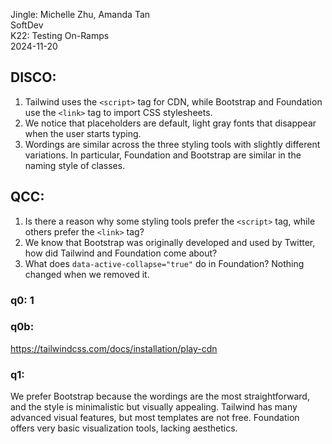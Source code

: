 Jingle: Michelle Zhu, Amanda Tan  
SoftDev  
K22: Testing On-Ramps  
2024-11-20  

## DISCO:
1. Tailwind uses the ```<script>``` tag for CDN, while Bootstrap and Foundation use the ```<link>``` tag to import CSS stylesheets.
2. We notice that placeholders are default, light gray fonts that disappear when the user starts typing.
3. Wordings are similar across the three styling tools with slightly different variations. In particular, Foundation and Bootstrap are similar in the naming style of classes.

## QCC:
1. Is there a reason why some styling tools prefer the ```<script>``` tag, while others prefer the ```<link>``` tag?
2. We know that Bootstrap was originally developed and used by Twitter, how did Tailwind and Foundation come about?
3. What does ```data-active-collapse="true"``` do in Foundation? Nothing changed when we removed it.

### q0: 1

### q0b: 

https://tailwindcss.com/docs/installation/play-cdn


### q1:

We prefer Bootstrap because the wordings are the most straightforward, and the style is minimalistic but visually appealing. Tailwind has many advanced visual features, but most templates are not free. Foundation offers very basic visualization tools, lacking aesthetics.
